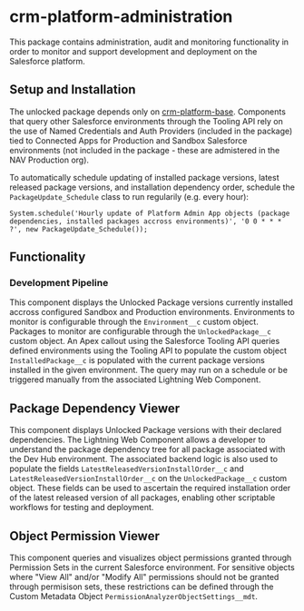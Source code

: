 # crm-platform-administration
This package contains administration, audit and monitoring functionality in order to monitor and support development and
deployment on the Salesforce platform. 

## Setup and Installation
The unlocked package depends only on [crm-platform-base](https://github.com/navikt/crm-platform-base). Components
that query other Salesforce environments through the Tooling API rely on the use of Named Credentials and Auth Providers
(included in the package) tied to Connected Apps for Production and Sandbox Salesforce environments (not included in the
 package - these are admistered in the NAV Production org).  
 
 To automatically schedule updating of installed package versions, latest released package versions, and installation
  dependency order, schedule the `PackageUpdate_Schedule` class to run regularily (e.g. every hour):

 ```
 System.schedule('Hourly update of Platform Admin App objects (package dependencies, installed packages accross environments)', '0 0 * * * ?', new PackageUpdate_Schedule());
  ```

## Functionality
### Development Pipeline
This component displays the Unlocked Package versions currently installed accross configured Sandbox and Production
environments. Environments to monitor is configurable through the `Environment__c` custom object. Packages to monitor 
are configurable through the `UnlockedPackage__c` custom object. An Apex callout using the Salesforce Tooling API queries 
defined environments using the Tooling API to populate the custom object `InstalledPackage__c` is populated
with the current package versions installed in the given environment. The query may run on a schedule or be triggered 
manually from the associated Lightning Web Component.


## Package Dependency Viewer
This component displays Unlocked Package versions with their declared dependencies. The Lightning Web Component allows
a developer to understand the package dependency tree for all package associated with the Dev Hub environment. 
The associated backend logic is also used to populate the fields `LatestReleasedVersionInstallOrder__c` and
 `LatestReleasedVersionInstallOrder__c` on the `UnlockedPackage__c` custom object. These fields can be used to
 ascertain the required installation order of the latest released version of all packages, enabling other scriptable
 workflows for testing and deployment.


## Object Permission Viewer
This component queries and visualizes object permissions granted through Permission Sets in the current Salesforce 
environment. For sensitive objects where "View All" and/or "Modify All" permissions should not be granted through
 permisison sets, these restrictions can be defined through the Custom Metadata Object 
 `PermissionAnalyzerObjectSettings__mdt`.